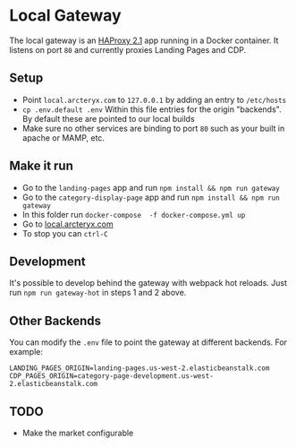 # Local Gateway

The local gateway is an [HAProxy 2.1](http://cbonte.github.io/haproxy-dconv/) app running in a Docker container. It listens on port `80` and currently proxies Landing Pages and CDP.

## Setup

- Point `local.arcteryx.com` to `127.0.0.1` by adding an entry to `/etc/hosts`
- `cp .env.default .env` Within this file entries for the origin "backends". By default these are pointed to our local builds
- Make sure no other services are binding to port `80` such as your built in apache or MAMP, etc. 

## Make it run

- Go to the `landing-pages` app and run `npm install && npm run gateway`
- Go to the `category-display-page` app and run `npm install && npm run gateway`
- In this folder run `docker-compose  -f docker-compose.yml up`
- Go to [local.arcteryx.com](http://local.arcteryx.com)
- To stop you can `ctrl-C`

## Development

It's possible to develop behind the gateway with webpack hot reloads. Just run `npm run gateway-hot` in steps 1 and 2 above.

## Other Backends

You can modify the `.env` file to point the gateway at different backends. For example:
```
LANDING_PAGES_ORIGIN=landing-pages.us-west-2.elasticbeanstalk.com
CDP_PAGES_ORIGIN=category-page-development.us-west-2.elasticbeanstalk.com
```

## TODO

- Make the market configurable
